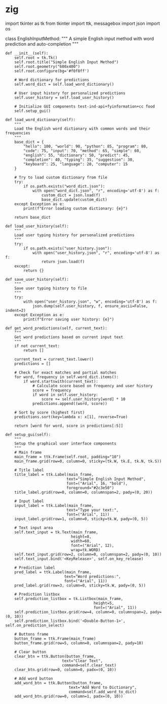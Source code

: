 # zig

import tkinter as tk
from tkinter import ttk, messagebox
import json
import os

class EnglishInputMethod:
    """
    A simple English input method with word prediction and auto-completion
    """
    
    def __init__(self):
        self.root = tk.Tk()
        self.root.title("Simple English Input Method")
        self.root.geometry("600x400")
        self.root.configure(bg='#f0f8ff')
        
        # Word dictionary for predictions
        self.word_dict = self.load_word_dictionary()
        
        # User input history for personalized predictions
        self.user_history = self.load_user_history()
        
        # Initialize GUI components test-ind-api+fyinformation+cc food
        self.setup_gui()
        
    def load_word_dictionary(self):
        """
        Load the English word dictionary with common words and their frequencies
        """
        base_dict = {
            "hello": 100, "world": 90, "python": 85, "program": 80,
            "code": 75, "input": 70, "method": 65, "simple": 60,
            "english": 55, "dictionary": 50, "predict": 45,
            "completion": 40, "typing": 35, "suggestion": 30,
            "keyboard": 25, "language": 20, "computer": 15
        }
        
        # Try to load custom dictionary from file
        try:
            if os.path.exists("word_dict.json"):
                with open("word_dict.json", "r", encoding='utf-8') as f:
                    custom_dict = json.load(f)
                    base_dict.update(custom_dict)
        except Exception as e:
            print(f"Error loading custom dictionary: {e}")
            
        return base_dict
    
    def load_user_history(self):
        """
        Load user typing history for personalized predictions
        """
        try:
            if os.path.exists("user_history.json"):
                with open("user_history.json", "r", encoding='utf-8') as f:
                    return json.load(f)
        except:
            return {}
    
    def save_user_history(self):
        """
        Save user typing history to file
        """
        try:
            with open("user_history.json", "w", encoding='utf-8') as f:
                json.dump(self.user_history, f, ensure_ascii=False, indent=2)
        except Exception as e:
            print(f"Error saving user history: {e}")
    
    def get_word_predictions(self, current_text):
        """
        Get word predictions based on current input text
        """
        if not current_text:
            return []
            
        current_text = current_text.lower()
        predictions = []
        
        # Check for exact matches and partial matches
        for word, frequency in self.word_dict.items():
            if word.startswith(current_text):
                # Calculate score based on frequency and user history
                score = frequency
                if word in self.user_history:
                    score += self.user_history[word] * 10
                predictions.append((word, score))
        
        # Sort by score (highest first)
        predictions.sort(key=lambda x: x[1], reverse=True)
        
        return [word for word, score in predictions[:5]]
    
    def setup_gui(self):
        """
        Setup the graphical user interface components
        """
        # Main frame
        main_frame = ttk.Frame(self.root, padding="10")
        main_frame.grid(row=0, column=0, sticky=(tk.W, tk.E, tk.N, tk.S))
        
        # Title label
        title_label = ttk.Label(main_frame, 
                               text="Simple English Input Method",
                               font=("Arial", 16, "bold"),
                               foreground="#2c3e50")
        title_label.grid(row=0, column=0, columnspan=2, pady=(0, 20))
        
        # Input label
        input_label = ttk.Label(main_frame, 
                               text="Type your text:",
                               font=("Arial", 11))
        input_label.grid(row=1, column=0, sticky=tk.W, pady=(0, 5))
        
        # Text input area
        self.text_input = tk.Text(main_frame, 
                                 height=8, 
                                 width=60,
                                 font=("Arial", 12),
                                 wrap=tk.WORD)
        self.text_input.grid(row=2, column=0, columnspan=2, pady=(0, 10))
        self.text_input.bind('<KeyRelease>', self.on_key_release)
        
        # Prediction label 
        pred_label = ttk.Label(main_frame, 
                              text="Word predictions:",
                              font=("Arial", 11))
        pred_label.grid(row=3, column=0, sticky=tk.W, pady=(0, 5))
        
        # Prediction listbox
        self.prediction_listbox = tk.Listbox(main_frame,
                                           height=5,
                                           font=("Arial", 11))
        self.prediction_listbox.grid(row=4, column=0, columnspan=2, pady=(0, 10))
        self.prediction_listbox.bind('<Double-Button-1>', self.on_prediction_select)
        
        # Buttons frame
        button_frame = ttk.Frame(main_frame)
        button_frame.grid(row=5, column=0, columnspan=2, pady=10)
        
        # Clear button
        clear_btn = ttk.Button(button_frame,
                             text="Clear Text",
                             command=self.clear_text)
        clear_btn.grid(row=0, column=0, padx=(0, 10))
        
        # Add word button
        add_word_btn = ttk.Button(button_frame,
                                text="Add Word to Dictionary",
                                command=self.add_word_to_dict)
        add_word_btn.grid(row=0, column=1, padx=(0, 10))
        
 
